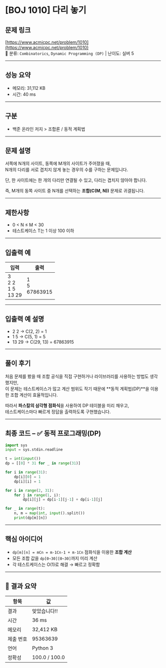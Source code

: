 
# [BOJ 1010] 다리 놓기

## 문제 링크  
[https://www.acmicpc.net/problem/1010](https://www.acmicpc.net/problem/1010)  
📌 분류: `Combinatorics`, `Dynamic Programming (DP)` | 난이도: 실버 5

---

## 성능 요약  
- 메모리: 31,112 KB  
- 시간: 40 ms  

---

## 구분  
- 백준 온라인 저지 > 조합론 / 동적 계획법

---

## 문제 설명  

서쪽에 N개의 사이트, 동쪽에 M개의 사이트가 주어졌을 때,  
N개의 다리를 서로 겹치지 않게 놓는 경우의 수를 구하는 문제입니다.  

단, 한 사이트에는 한 개의 다리만 연결될 수 있고, 다리는 겹치지 않아야 합니다.

즉, M개의 동쪽 사이트 중 N개를 선택하는 **조합(C(M, N))** 문제로 귀결됩니다.

---

## 제한사항  
- 0 < N ≤ M < 30  
- 테스트케이스 T는 1 이상 100 이하

---

## 입출력 예  

| 입력 | 출력 |
|------|------|
| 3<br>2 2<br>1 5<br>13 29 | 1<br>5<br>67863915 |

---

## 입출력 예 설명  

- 2 2 → C(2, 2) = 1  
- 1 5 → C(5, 1) = 5  
- 13 29 → C(29, 13) = 67863915  

---

## 풀이 후기

처음 문제를 봤을 때 조합 공식을 직접 구현하거나 라이브러리를 사용하는 방법도 생각했지만,  
이 문제는 테스트케이스가 많고 계산 범위도 작기 때문에 **동적 계획법(DP)**을 이용한 조합 계산이 효율적입니다.

따라서 **파스칼의 삼각형 점화식**을 사용하여 DP 테이블을 미리 채우고,  
테스트케이스마다 빠르게 정답을 출력하도록 구현했습니다.

---

## 최종 코드 – ✅ 동적 프로그래밍(DP)
```python
import sys
input = sys.stdin.readline

t = int(input())
dp = [[0] * 31 for _ in range(31)]

for i in range(31):
    dp[i][0] = 1
    dp[i][i] = 1

for i in range(2, 31):
    for j in range(1, i):
        dp[i][j] = dp[i-1][j-1] + dp[i-1][j]

for _ in range(t):
    n, m = map(int, input().split())
    print(dp[m][n])
```

---

## 핵심 아이디어

- `dp[m][n] = mCn = m-1Cn-1 + m-1Cn` 점화식을 이용한 **조합 계산**
- 모든 조합 값을 `dp[0~30][0~30]`까지 미리 계산
- 각 테스트케이스는 O(1)로 해결 → 빠르고 정확함

---

## 🏁 결과 요약

| 항목 | 값 |
|------|----|
| 결과 | 맞았습니다!! |
| 시간 | 36 ms |
| 메모리 | 32,412 KB |
| 제출 번호 | 95363639 |
| 언어 | Python 3 |
| 정확성 | 100.0 / 100.0 |
